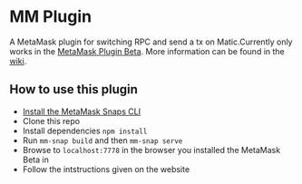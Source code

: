 # MM Plugin

A MetaMask plugin for switching RPC and send a tx on Matic.Currently only works in the [MetaMask Plugin Beta](https://github.com/MetaMask/metamask-snaps-beta). More information can be found in the [wiki](https://github.com/MetaMask/metamask-snaps-beta/wiki).

## How to use this plugin

- [Install the MetaMask Snaps CLI](https://github.com/MetaMask/metamask-snaps-beta/wiki/Getting-Started)
- Clone this repo
- Install dependencies `npm install`
- Run `mm-snap build` and then `mm-snap serve`
- Browse to `localhost:7778` in the browser you installed the MetaMask Beta in
- Follow the intstructions given on the website